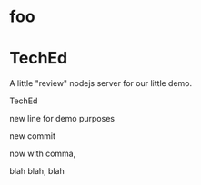 foo
===

TechEd
=======
A little "review" nodejs server for our little demo.

TechEd

new line for demo purposes

new commit

now with comma,

blah blah, blah
